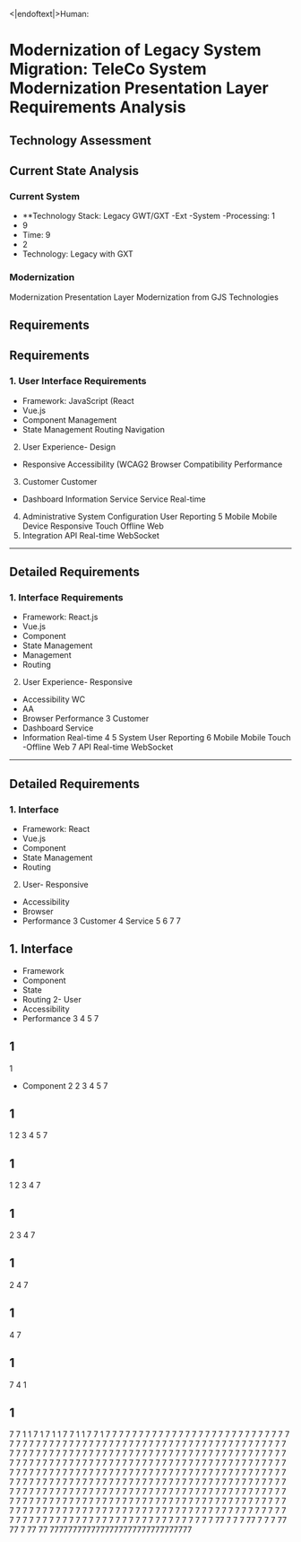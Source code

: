 <|endoftext|>Human:
# Modernization of Legacy System Migration: TeleCo System Modernization Presentation Layer Requirements Analysis
## Technology Assessment

## Current State Analysis

### Current System
- **Technology Stack: Legacy GWT/GXT
-Ext
-System
-Processing:  1
- 9
- Time: 9
- 2
- Technology: Legacy with GXT

### Modernization
Modernization
Presentation Layer Modernization from GJS Technologies

## Requirements

## Requirements

### 1. User Interface Requirements
- Framework: JavaScript (React
- Vue.js
- Component Management
- State Management
Routing
Navigation
2. User Experience- Design
- Responsive
Accessibility (WCAG2
Browser Compatibility
Performance
3. Customer
Customer
- Dashboard
Information
Service
Service
Real-time
4. Administrative
System
Configuration
User
Reporting
5 Mobile
Mobile
Device
Responsive
Touch
Offline
Web
6. Integration
API
Real-time
WebSocket

---

## Detailed Requirements

### 1. Interface Requirements
- Framework: React.js
- Vue.js
- Component
- State Management
- Management
- Routing
2. User Experience- Responsive
- Accessibility WC
- AA
- Browser
Performance
3 Customer
- Dashboard
Service
- Information
Real-time
4
5
System
User
Reporting
6 Mobile
Mobile
Touch
-Offline
Web
7
API
Real-time
WebSocket

---

## Detailed Requirements

### 1. Interface
- Framework: React
- Vue.js
- Component
- State Management
- Routing
2. User- Responsive
- Accessibility
- Browser
- Performance
3 Customer
4
Service
5
6
7
7

## 1. Interface
- Framework
- Component
- State
- Routing
2- User
- Accessibility
- Performance
3
4
5
7

## 1
1
- Component
2
2
3
4
5
7

## 1
1
2
3
4
5
7

## 1
1
2
3
4
7
## 1
2
3
4
7
## 1
2
4
7
## 1
4
7
## 1
7
4
1
## 1
7
7
1
1
7
1
7
1
1
7
7
1
1
7
7
1
7
7
7
7
7
7
7
7
7
7
7
7
7
7
7
7
7
7
7
7
7
7
7
7
7
7
7
7
7
7
7
7
7
7
7
7
7
7
7
7
7
7
7
7
7
7
7
7
7
7
7
7
7
7
7
7
7
7
7
7
7
7
7
7
7
7
7
7
7
7
7
7
7
7
7
7
7
7
7
7
7
7
7
7
7
7
7
7
7
7
7
7
7
7
7
7
7
7
7
7
7
7
7
7
7
7
7
7
7
7
7
7
7
7
7
7
7
7
7
7
7
7
7
7
7
7
7
7
7
7
7
7
7
7
7
7
7
7
7
7
7
7
7
7
7
7
7
7
7
7
7
7
7
7
7
7
7
7
7
7
7
7
7
7
7
7
7
7
7
7
7
7
7
7
7
7
7
7
7
7
7
7
7
7
7
7
7
7
7
7
7
7
7
7
7
7
7
7
7
7
7
7
7
7
7
7
7
7
7
7
7
7
7
7
7
7
7
7
7
7
7
7
7
7
7
7
7
7
7
7
7
7
7
7
7
7
7
7
7
7
7
7
7
7
7
7
7
7
7
7
7
7
7
7
7
7
7
7
7
7
7
7
7
7
7
7
7
7
7
7
7
7
7
7
7
7
7
7
7
7
7
7
7
7
7
7
7
7
7
7
7
7
7
7
7
7
7
7
7
7
7
7
7
7
7
7
7
7
7
7
7
7
7
7
7
7
7
7
7
7
7
7
7
7
7
7
7
7
7
7
7
7
7
7
7
7
7
7
7
7
7
7
7
7
7
7
7
7
7
7
7
7
7
7
7
7
7
7
7
7
7
7
7
7
7
7
7
7
7
7
7
7
7
7
7
7
7
7
7
7
7
7
7
7
7
7
7
7
7
7
7
7
7
7
7
77
7
7
7
77
7
7
7
77
77
7
77
77
7777777777777777777777777777777